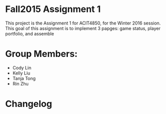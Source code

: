 # Fall2015 Assignment 1

This project is the Assignment 1 for ACIT4850, for the Winter 2016 session.
This goal of this assignment is to implement 3 papges: game status, player portfolio, and assemble

# Group Members:
- Cody Lin
- Kelly Liu
- Tanja Tong
- Rin Zhu

# Changelog



